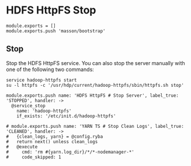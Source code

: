 
# HDFS HttpFS Stop

    module.exports = []
    module.exports.push 'masson/bootstrap'

## Stop

Stop the HDFS HttpFS service. You can also stop the server manually with one of
the following two commands:

```
service hadoop-httpfs start
su -l httpfs -c '/usr/hdp/current/hadoop-httpfs/sbin/httpfs.sh stop'
```

    module.exports.push name: 'HDFS HttpFS # Stop Server', label_true: 'STOPPED', handler: ->
      @service_stop
        name: 'hadoop-httpfs'
        if_exists: '/etc/init.d/hadoop-httpfs'

    # module.exports.push name: 'YARN TS # Stop Clean Logs', label_true: 'CLEANED', handler: ->
    #   {clean_logs, yarn} = @config.ryba
    #   return next() unless clean_logs
    #   @execute
    #     cmd: 'rm #{yarn.log_dir}/*/*-nodemanager-*'
    #     code_skipped: 1
